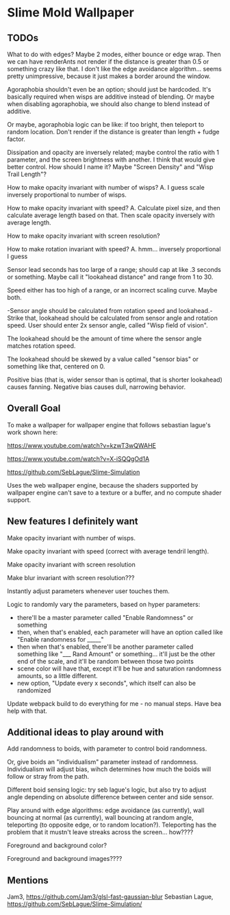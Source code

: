 # Slime Mold Wallpaper

## TODOs

What to do with edges? Maybe 2 modes, either bounce or edge wrap. Then we can have renderAnts not render if the distance is greater than 0.5 or something crazy like that.
I don't like the edge avoidance algorithm... seems pretty unimpressive, because it just makes a border around the window.

Agoraphobia shouldn't even be an option; should just be hardcoded. It's basically required when wisps are additive instead of blending.
Or maybe when disabling agoraphobia, we should also change to blend instead of additive.

Or maybe, agoraphobia logic can be like: if too bright, then teleport to random location. Don't render if the distance is greater than length + fudge factor.

Dissipation and opacity are inversely related; maybe control the ratio with 1 parameter, and the screen brightness with another. 
I think that would give better control. How should I name it? Maybe "Screen Density" and "Wisp Trail Length"?

How to make opacity invariant with number of wisps?
A. I guess scale inversely proportional to number of wisps.

How to make opacity invariant with speed? 
A. Calculate pixel size, and then calculate average length based on that.
Then scale opacity inversely with average length.

How to make opacity invariant with screen resolution?

How to make rotation invariant with speed? 
A. hmm... inversely proportional I guess

Sensor lead seconds has too large of a range; should cap at like .3 seconds or something.
Maybe call it "lookahead distance" and range from 1 to 30.

Speed either has too high of a range, or an incorrect scaling curve. Maybe both.

-Sensor angle should be calculated from rotation speed and lookahead.-
Strike that, lookahead should be calculated from sensor angle and rotation speed.
User should enter 2x sensor angle, called "Wisp field of vision".

The lookahead should be the amount of time where the sensor angle matches rotation speed.

The lookahead should be skewed by a value called "sensor bias" or something like that, centered on 0.

Positive bias (that is, wider sensor than is optimal, that is shorter lookahead) causes fanning.
Negative bias causes dull, narrowing behavior.

## Overall Goal

To make a wallpaper for wallpaper engine that follows sebastian lague's work shown here:

https://www.youtube.com/watch?v=kzwT3wQWAHE

https://www.youtube.com/watch?v=X-iSQQgOd1A

https://github.com/SebLague/Slime-Simulation

Uses the web wallpaper engine, because the shaders supported by wallpaper engine can't save to a texture or a buffer, and no compute shader support.

## New features I definitely want

Make opacity invariant with number of wisps.

Make opacity invariant with speed (correct with average tendril length).

Make opacity invariant with screen resolution

Make blur invariant with screen resolution???

Instantly adjust parameters whenever user touches them.

Logic to randomly vary the parameters, based on hyper parameters:

* there'll be a master parameter called "Enable Randomness" or something
* then, when that's enabled, each parameter will have an option called like "Enable randomness for _____"
* then when that's enabled, there'll be another parameter called something like "___ Rand Amount" or something... it'll just be the other end of the scale, and it'll be random between those two points
* scene color will have that, except it'll be hue and saturation randomness amounts, so a little different.
* new option, "Update every x seconds", which itself can also be randomized

Update webpack build to do everything for me - no manual steps. Have bea help with that.

## Additional ideas to play around with

Add randomness to boids, with parameter to control boid randomness.

Or, give boids an "individualism" parameter instead of randomness. Individualism will adjust bias, wihch determines how much the boids will follow or stray from the path.

Different boid sensing logic: try seb lague's logic, but also try to adjust angle depending on absolute difference between center and side sensor.

Play around with edge algorithms: edge avoidance (as currently), wall bouncing at normal (as currently), 
wall bouncing at random angle, teleporting (to opposite edge, or to random location?).
Teleporting has the problem that it mustn't leave streaks across the screen... how????

Foreground and background color?

Foreground and background images????

## Mentions

Jam3, https://github.com/Jam3/glsl-fast-gaussian-blur
Sebastian Lague, https://github.com/SebLague/Slime-Simulation/